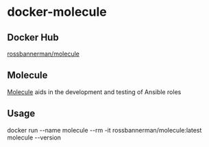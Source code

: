 # docker-molecule

## Docker Hub
[rossbannerman/molecule](https://hub.docker.com/r/rossbannerman/molecule/)

## Molecule
[Molecule](https://github.com/metacloud/molecule) aids in the development and testing of Ansible roles

## Usage
docker run --name molecule --rm -it rossbannerman/molecule:latest molecule --version

